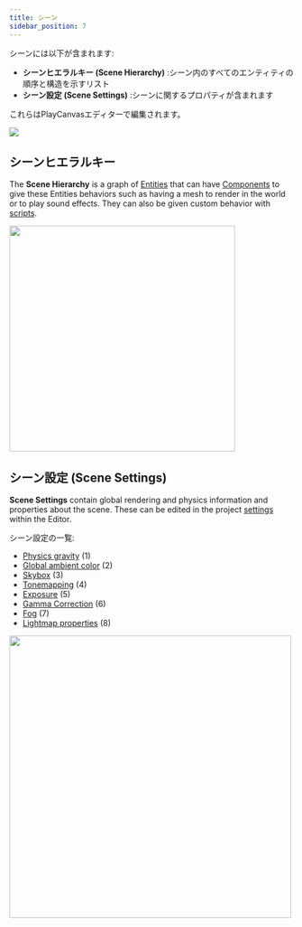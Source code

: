 ```yaml
---
title: シーン
sidebar_position: 7
---
```


シーンには以下が含まれます:

* **シーンヒエラルキー (Scene Hierarchy)** :シーン内のすべてのエンティティの順序と構造を示すリスト
* **シーン設定 (Scene Settings)** :シーンに関するプロパティが含まれます

これらはPlayCanvasエディターで編集されます。

![](/img/user-manual/scenes/scene-list.png)

## シーンヒエラルキー

The **Scene Hierarchy** is a graph of [Entities](entities) that can have [Components](components) to give these Entities behaviors such as having a mesh to render in the world or to play sound effects. They can also be given custom behavior with [scripts](../scripting).

<img loading="lazy" src="/img/user-manual/scenes/scene-hierarchy.png" width="400" />

## シーン設定 (Scene Settings)

**Scene Settings** contain global rendering and physics information and properties about the scene. These can be edited in the project [settings](settings) within the Editor.

シーン設定の一覧:

* [Physics gravity](settings#gravity) (1)
* [Global ambient color](settings#ambient-color) (2)
* [Skybox](settings#skybox) (3)
* [Tonemapping](settings#tonemapping) (4)
* [Exposure](settings#exposure) (5)
* [Gamma Correction](settings#gamma-correction) (6)
* [Fog](settings#fog) (7)
* [Lightmap properties](settings#lightmapping) (8)

<img loading="lazy" src="/img/user-manual/scenes/scene-settings.png" width="500" />
